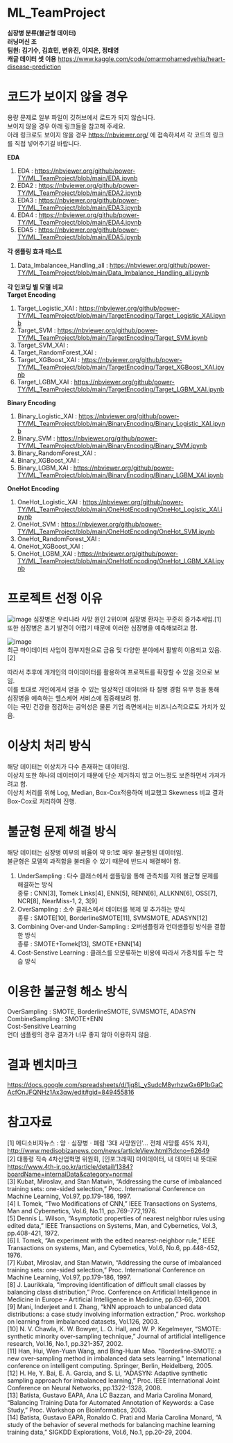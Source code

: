 # ML_TeamProject
**심장병 분류(불균형 데이터)\
러닝머신 조\
팀원: 김기수, 김효민, 변유진, 이지은, 정태영**\
**캐글 데이터 셋 이용** https://www.kaggle.com/code/omarmohamedyehia/heart-disease-prediction

# 코드가 보이지 않을 경우
용량 문제로 일부 파일이 깃허브에서 로드가 되지 않습니다.\
보이지 않을 경우 아래 링크들을 참고해 주세요.\
아래 링크로도 보이지 않을 경우 https://nbviewer.org/ 에 접속하셔셔 각 코드의 링크를 직접 넣어주기길 바랍니다.

**EDA**
1. EDA : https://nbviewer.org/github/power-TY/ML_TeamProject/blob/main/EDA.ipynb
2. EDA2 : https://nbviewer.org/github/power-TY/ML_TeamProject/blob/main/EDA2.ipynb
3. EDA3 : https://nbviewer.org/github/power-TY/ML_TeamProject/blob/main/EDA3.ipynb
4. EDA4 : https://nbviewer.org/github/power-TY/ML_TeamProject/blob/main/EDA4.ipynb
5. EDA5 : https://nbviewer.org/github/power-TY/ML_TeamProject/blob/main/EDA5.ipynb

**각 샘플링 효과 테스트**
1. Data_Imbalancee_Handling_all : https://nbviewer.org/github/power-TY/ML_TeamProject/blob/main/Data_Imbalance_Handling_all.ipynb

**각 인코딩 별 모델 비교**\
**Target Encoding**
1. Target_Logistic_XAI : https://nbviewer.org/github/power-TY/ML_TeamProject/blob/main/TargetEncoding/Target_Logistic_XAI.ipynb
2. Target_SVM : https://nbviewer.org/github/power-TY/ML_TeamProject/blob/main/TargetEncoding/Target_SVM.ipynb
3. Target_SVM_XAI : 
4. Target_RandomForest_XAI : 
5. Target_XGBoost_XAI : https://nbviewer.org/github/power-TY/ML_TeamProject/blob/main/TargetEncoding/Target_XGBoost_XAI.ipynb
6. Target_LGBM_XAI : https://nbviewer.org/github/power-TY/ML_TeamProject/blob/main/TargetEncoding/Target_LGBM_XAI.ipynb

**Binary Encoding**
1. Binary_Logistic_XAI : https://nbviewer.org/github/power-TY/ML_TeamProject/blob/main/BinaryEncoding/Binary_Logistic_XAI.ipynb
2. Binary_SVM : https://nbviewer.org/github/power-TY/ML_TeamProject/blob/main/BinaryEncoding/Binary_SVM.ipynb
3. Binary_RandomForest_XAI :
4. Binary_XGBoost_XAI : 
5. Binary_LGBM_XAI : https://nbviewer.org/github/power-TY/ML_TeamProject/blob/main/BinaryEncoding/Binary_LGBM_XAI.ipynb

**OneHot Encoding**
1. OneHot_Logistic_XAI : https://nbviewer.org/github/power-TY/ML_TeamProject/blob/main/OneHotEncoding/OneHot_Logistic_XAI.ipynb
2. OneHot_SVM : https://nbviewer.org/github/power-TY/ML_TeamProject/blob/main/OneHotEncoding/OneHot_SVM.ipynb
3. OneHot_RandomForest_XAI :
4. OneHot_XGBoost_XAI : 
5. OneHot_LGBM_XAI : https://nbviewer.org/github/power-TY/ML_TeamProject/blob/main/OneHotEncoding/OneHot_LGBM_XAI.ipynb


# 프로젝트 선정 이유
![image](https://user-images.githubusercontent.com/71917549/173069672-41a0a46b-98c6-4396-a8af-1c7585cc9164.png)
심장병은 우리나라 사망 원인 2위이며 심장병 환자는 꾸준히 증가추세임.[1]\
또한 심장병은 초기 발견이 어렵기 때문에 이러한 심장병을 예측해보려고 함.

![image](https://user-images.githubusercontent.com/71917549/173071246-83a08df8-5dd5-42f6-b2b2-60e4bb17e109.png)\
최근 마이데이터 사업이 정부지원으로 금융 및 다양한 분야에서 활발히 이용되고 있음.[2]

따라서 추후에 개개인의 마이데이터를 활용하여 프로젝트를 확장할 수 있을 것으로 보임.\
이를 토대로 개인에게서 얻을 수 있는 일상적인 데이터와 타 질병 경험 유무 등을 통해 심장병을 예측하는 헬스케어 서비스에 집중해보려 함.\
이는 국민 건강을 점검하는 공익성은 물론 기업 측면에서는 비즈니스적으로도 가치가 있음.

# 이상치 처리 방식
해당 데이터는 이상치가 다수 존재하는 데이터임. \
이상치 또한 하나의 데이터이기 때문에 단순 제거하지 않고 어느정도 보존하면서 가져가려고 함.\
이상치 처리를 위해 Log, Median, Box-Cox적용하여 비교했고 Skewness 비교 결과 Box-Cox로 처리하여 진행.

# 불균형 문제 해결 방식
해당 데이터는 심장병 여부의 비율이 약 9:1로 매우 불균형된 데이터임. \
불균형은 모델의 과적합을 불러올 수 있기 때문에 반드시 해결해야 함.

1. UnderSampling : 다수 클래스에서 샘플링을 통해 관측치를 지워 불균형 문제를 해결하는 방식\
   종류 : CNN[3], Tomek Links[4], ENN[5], RENN[6], ALLKNN[6], OSS[7], NCR[8], NearMiss-1, 2, 3[9]
2. OverSampling : 소수 클래스에서 데이터를 복제 및 추가하는 방식\
   종류 : SMOTE[10], BorderlineSMOTE[11], SVMSMOTE, ADASYN[12]
3. Combining Over-and Under-Sampling : 오버샘플링과 언더샘플링 방식을 결합한 방식\
   종류 : SMOTE+Tomek[13], SMOTE+ENN[14]
4. Cost-Senstive Learning : 클래스를 오분류하는 비용에 따라서 가중치를 두는 학습 방식

# 이용한 불균형 해소 방식
OverSampling : SMOTE, BorderlineSMOTE, SVMSMOTE, ADASYN\
CombineSampling : SMOTE+ENN\
Cost-Sensitive Learning\
언더 샘플링의 경우 결과가 너무 좋지 않아 이용하지 않음.

# 결과 벤치마크
https://docs.google.com/spreadsheets/d/1jq8L_ySudcM8yrhzwGx6P1bGaCAcfOnJFQNHz1Ax3qw/edit#gid=849455816

# 참고자료
[1] 메디소비자뉴스 : 암ㆍ심장병ㆍ폐렴 '3대 사망원인'… 전체 사망률 45% 차지, http://www.medisobizanews.com/news/articleView.html?idxno=62649 \
[2] 대통령 직속 4차산업혁명 위원회, [인포그래픽] 마이데이터, 내 데이터 내 뜻대로 https://www.4th-ir.go.kr/article/detail/1384?boardName=internalData&category=normal \
[3] Kubat, Miroslav, and Stan Matwin, “Addressing the curse of imbalanced training sets: one-sided selection,” Proc. International Conference on Machine Learning, Vol.97, pp.179-186, 1997.\
[4] I. Tomek, “Two Modifications of CNN,” IEEE Transactions on Systems, Man and Cybernetics, Vol.6, No.11, pp.769-772,1976.\
[5] Dennis L. Wilson, “Asymptotic properties of nearest neighbor rules using edited data,” IEEE Transactions on Systems, Man, and Cybernetics, Vol.3, pp.408-421, 1972.\
[6]  I. Tomek, “An experiment with the edited nearest-neighbor rule,” IEEE Transactions on systems, Man, and Cybernetics, Vol.6, No.6, pp.448-452, 1976.\
[7] Kubat, Miroslav, and Stan Matwin, “Addressing the curse of imbalanced training sets: one-sided selection,” Proc. International Conference on Machine Learning, Vol.97, pp.179-186, 1997.\
[8] J. Laurikkala, “Improving identification of difficult small classes by balancing class distribution,” Proc. Conference on Artificial Intelligence in Medicine in Europe – Artificial Intelligence in Medicine, pp.63-66, 2001.\
[9] Mani, Inderjeet and I. Zhang, “kNN approach to unbalanced data distributions: a case study involving information extraction,” Proc. workshop on learning from imbalanced datasets, Vol.126, 2003.\
[10] N. V. Chawla, K. W. Bowyer, L. O. Hall, and W. P. Kegelmeyer, “SMOTE: synthetic minority over-sampling technique,” Journal of artificial intelligence research, Vol.16, No.1, pp.321-357, 2002.\
[11] Han, Hui, Wen-Yuan Wang, and Bing-Huan Mao. "Borderline-SMOTE: a new over-sampling method in imbalanced data sets learning." International conference on intelligent computing. Springer, Berlin, Heidelberg, 2005.\
[12] H. He, Y. Bai, E. A. Garcia, and S. Li, “ADASYN: Adaptive synthetic sampling approach for imbalanced learning,” Proc. IEEE International Joint Conference on Neural Networks, pp.1322-1328, 2008.\
[13] Batista, Gustavo EAPA, Ana LC Bazzan, and Maria Carolina Monard, “Balancing Training Data for Automated Annotation of Keywords: a Case Study,” Proc. Workshop on Bioinformatics, 2003.\
[14] Batista, Gustavo EAPA, Ronaldo C. Prati and Maria Carolina Monard, “A study of the behavior of several methods for balancing machine learning training data,” SIGKDD Explorations, Vol.6, No.1, pp.20-29, 2004.
